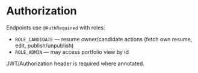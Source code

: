 # Authorization

Endpoints use `@AuthRequired` with roles:

- `ROLE_CANDIDATE` — resume owner/candidate actions (fetch own resume, edit, publish/unpublish)
- `ROLE_ADMIN` — may access portfolio view by id

JWT/Authorization header is required where annotated.